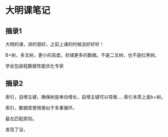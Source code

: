# 大明课笔记

## 摘录1
大明的课，讲的很好。之前上课的时候没好好听！

B+树，多叉树，更小的高度，存储更多的数据。不是二叉树，也不是红黑树。

学会包装程数据性能优化专家
## 摘录2
索引，自增主键，确保树是单向增长，自增主键可以导致….
索引本质上是b+树。

索引，数据库使用类似于多重循环。

最左匹配原则。

发现了没，

